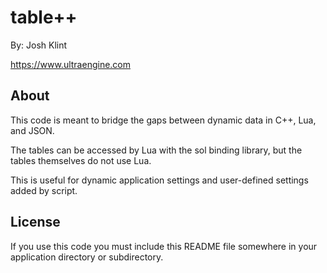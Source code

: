 # table++

By: Josh Klint

https://www.ultraengine.com

## About

This code is meant to bridge the gaps between dynamic data in C++, Lua, and JSON.

The tables can be accessed by Lua with the sol binding library, but the tables themselves do not use Lua.

This is useful for dynamic application settings and user-defined settings added by script.


## License

If you use this code you must include this README file somewhere in your application directory or subdirectory.
